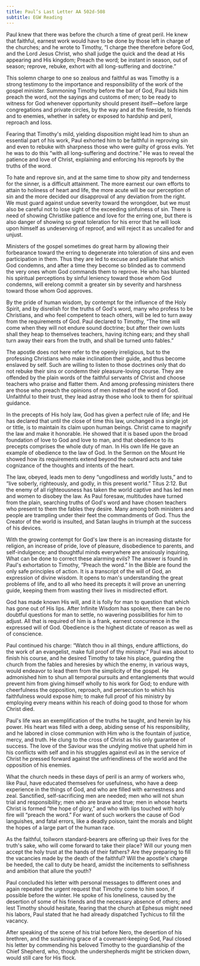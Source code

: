 ```yaml
---
title: Paul’s Last Letter AA 502d-508
subtitle: EGW Reading
---
```


Paul knew that there was before the church a time of great peril. He knew that faithful, earnest work would have to be done by those left in charge of the churches; and he wrote to Timothy, “I charge thee therefore before God, and the Lord Jesus Christ, who shall judge the quick and the dead at His appearing and His kingdom; Preach the word; be instant in season, out of season; reprove, rebuke, exhort with all long-suffering and doctrine.”

This solemn charge to one so zealous and faithful as was Timothy is a strong testimony to the importance and responsibility of the work of the gospel minister. Summoning Timothy before the bar of God, Paul bids him preach the word, not the sayings and customs of men; to be ready to witness for God whenever opportunity should present itself—before large congregations and private circles, by the way and at the fireside, to friends and to enemies, whether in safety or exposed to hardship and peril, reproach and loss.

Fearing that Timothy's mild, yielding disposition might lead him to shun an essential part of his work, Paul exhorted him to be faithful in reproving sin and even to rebuke with sharpness those who were guilty of gross evils. Yet he was to do this “with all long-suffering and doctrine.” He was to reveal the patience and love of Christ, explaining and enforcing his reproofs by the truths of the word.

To hate and reprove sin, and at the same time to show pity and tenderness for the sinner, is a difficult attainment. The more earnest our own efforts to attain to holiness of heart and life, the more acute will be our perception of sin and the more decided our disapproval of any deviation from the right. We must guard against undue severity toward the wrongdoer, but we must also be careful not to lose sight of the exceeding sinfulness of sin. There is need of showing Christlike patience and love for the erring one, but there is also danger of showing so great toleration for his error that he will look upon himself as undeserving of reproof, and will reject it as uncalled for and unjust.

Ministers of the gospel sometimes do great harm by allowing their forbearance toward the erring to degenerate into toleration of sins and even participation in them. Thus they are led to excuse and palliate that which God condemns, and after a time they become so blinded as to commend the very ones whom God commands them to reprove. He who has blunted his spiritual perceptions by sinful leniency toward those whom God condemns, will erelong commit a greater sin by severity and harshness toward those whom God approves.

By the pride of human wisdom, by contempt for the influence of the Holy Spirit, and by disrelish for the truths of God's word, many who profess to be Christians, and who feel competent to teach others, will be led to turn away from the requirements of God. Paul declared to Timothy, “The time will come when they will not endure sound doctrine; but after their own lusts shall they heap to themselves teachers, having itching ears; and they shall turn away their ears from the truth, and shall be turned unto fables.”

The apostle does not here refer to the openly irreligious, but to the professing Christians who make inclination their guide, and thus become enslaved by self. Such are willing to listen to those doctrines only that do not rebuke their sins or condemn their pleasure-loving course. They are offended by the plain words of the faithful servants of Christ and choose teachers who praise and flatter them. And among professing ministers there are those who preach the opinions of men instead of the word of God. Unfaithful to their trust, they lead astray those who look to them for spiritual guidance.

In the precepts of His holy law, God has given a perfect rule of life; and He has declared that until the close of time this law, unchanged in a single jot or tittle, is to maintain its claim upon human beings. Christ came to magnify the law and make it honorable. He showed that it is based upon the broad foundation of love to God and love to man, and that obedience to its precepts comprises the whole duty of man. In His own life He gave an example of obedience to the law of God. In the Sermon on the Mount He showed how its requirements extend beyond the outward acts and take cognizance of the thoughts and intents of the heart.

The law, obeyed, leads men to deny “ungodliness and worldly lusts,” and to “live soberly, righteously, and godly, in this present world.” Titus 2:12. But the enemy of all righteousness has taken the world captive and has led men and women to disobey the law. As Paul foresaw, multitudes have turned from the plain, searching truths of God's word and have chosen teachers who present to them the fables they desire. Many among both ministers and people are trampling under their feet the commandments of God. Thus the Creator of the world is insulted, and Satan laughs in triumph at the success of his devices.

With the growing contempt for God's law there is an increasing distaste for religion, an increase of pride, love of pleasure, disobedience to parents, and self-indulgence; and thoughtful minds everywhere are anxiously inquiring, What can be done to correct these alarming evils? The answer is found in Paul's exhortation to Timothy, “Preach the word.” In the Bible are found the only safe principles of action. It is a transcript of the will of God, an expression of divine wisdom. It opens to man's understanding the great problems of life, and to all who heed its precepts it will prove an unerring guide, keeping them from wasting their lives in misdirected effort.

God has made known His will, and it is folly for man to question that which has gone out of His lips. After Infinite Wisdom has spoken, there can be no doubtful questions for man to settle, no wavering possibilities for him to adjust. All that is required of him is a frank, earnest concurrence in the expressed will of God. Obedience is the highest dictate of reason as well as of conscience.

Paul continued his charge: “Watch thou in all things, endure afflictions, do the work of an evangelist, make full proof of thy ministry.” Paul was about to finish his course, and he desired Timothy to take his place, guarding the church from the fables and heresies by which the enemy, in various ways, would endeavor to lead them from the simplicity of the gospel. He admonished him to shun all temporal pursuits and entanglements that would prevent him from giving himself wholly to his work for God; to endure with cheerfulness the opposition, reproach, and persecution to which his faithfulness would expose him; to make full proof of his ministry by employing every means within his reach of doing good to those for whom Christ died.

Paul's life was an exemplification of the truths he taught, and herein lay his power. His heart was filled with a deep, abiding sense of his responsibility, and he labored in close communion with Him who is the fountain of justice, mercy, and truth. He clung to the cross of Christ as his only guarantee of success. The love of the Saviour was the undying motive that upheld him in his conflicts with self and in his struggles against evil as in the service of Christ he pressed forward against the unfriendliness of the world and the opposition of his enemies.

What the church needs in these days of peril is an army of workers who, like Paul, have educated themselves for usefulness, who have a deep experience in the things of God, and who are filled with earnestness and zeal. Sanctified, self-sacrificing men are needed; men who will not shun trial and responsibility; men who are brave and true; men in whose hearts Christ is formed “the hope of glory,” and who with lips touched with holy fire will “preach the word.” For want of such workers the cause of God languishes, and fatal errors, like a deadly poison, taint the morals and blight the hopes of a large part of the human race.

As the faithful, toilworn standard-bearers are offering up their lives for the truth's sake, who will come forward to take their place? Will our young men accept the holy trust at the hands of their fathers? Are they preparing to fill the vacancies made by the death of the faithful? Will the apostle's charge be heeded, the call to duty be heard, amidst the incitements to selfishness and ambition that allure the youth?

Paul concluded his letter with personal messages to different ones and again repeated the urgent request that Timothy come to him soon, if possible before the winter. He spoke of his loneliness, caused by the desertion of some of his friends and the necessary absence of others; and lest Timothy should hesitate, fearing that the church at Ephesus might need his labors, Paul stated that he had already dispatched Tychicus to fill the vacancy.

After speaking of the scene of his trial before Nero, the desertion of his brethren, and the sustaining grace of a covenant-keeping God, Paul closed his letter by commending his beloved Timothy to the guardianship of the Chief Shepherd, who, though the undershepherds might be stricken down, would still care for His flock.